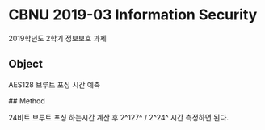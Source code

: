 # CBNU 2019-03 Information Security

2019학년도 2학기 정보보호 과제

## Object

AES128 브루트 포싱 시간 예측

## Method

24비트 브루트 포싱 하는시간 계산 후
2^127^ / 2^24^ 시간 측정하면 된다.